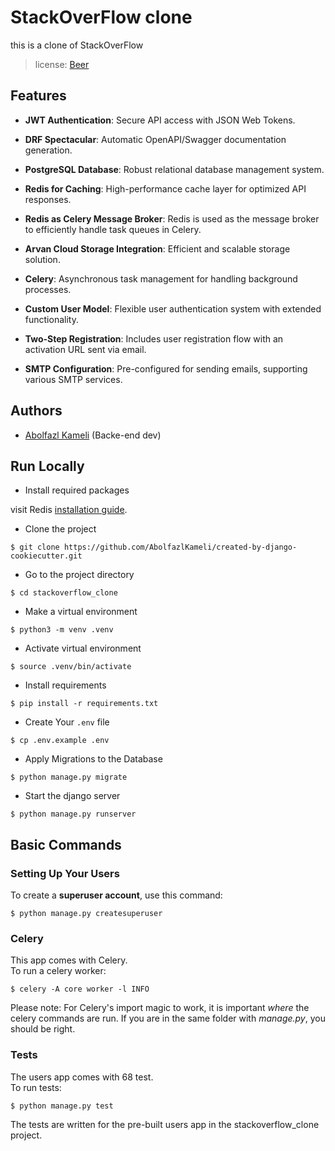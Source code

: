 # StackOverFlow clone

this is a clone of StackOverFlow <br>

> license: [Beer]()

## Features

- **JWT Authentication**: Secure API access with JSON Web Tokens.
- **DRF Spectacular**: Automatic OpenAPI/Swagger documentation generation.
- **PostgreSQL Database**: Robust relational database management system.
  
- **Redis for Caching**: High-performance cache layer for optimized API responses.
  
- **Redis as Celery Message Broker**: Redis is used as the message broker to efficiently handle task queues in Celery.
- **Arvan Cloud Storage Integration**: Efficient and scalable storage solution.
- **Celery**: Asynchronous task management for handling background processes.
- **Custom User Model**: Flexible user authentication system with extended functionality.
- **Two-Step Registration**: Includes user registration flow with an activation URL sent via email.
- **SMTP Configuration**: Pre-configured for sending emails, supporting various SMTP services.

## Authors

- [Abolfazl Kameli](https://github.com/AbolfazlKameli) (Backe-end dev)

## Run Locally

- Install required packages

visit Redis [installation guide](https://redis.io/docs/latest/operate/oss_and_stack/install/install-redis/).

- Clone the project

```shell
$ git clone https://github.com/AbolfazlKameli/created-by-django-cookiecutter.git
```

- Go to the project directory

```shell
$ cd stackoverflow_clone
```

- Make a virtual environment

```shell
$ python3 -m venv .venv
```

- Activate virtual environment

```shell
$ source .venv/bin/activate 
```

- Install requirements

```shell
$ pip install -r requirements.txt
```

- Create Your `.env` file

```shell
$ cp .env.example .env
```

- Apply Migrations to the Database

```shell
$ python manage.py migrate
```

- Start the django server

```shell
$ python manage.py runserver
```

## Basic Commands

### Setting Up Your Users

To create a **superuser account**, use this command:
```shell
$ python manage.py createsuperuser
```

### Celery

This app comes with Celery.<br>
To run a celery worker:

```shell
$ celery -A core worker -l INFO
```

Please note: For Celery's import magic to work, it is important _where_ the celery commands are run. If you are in the
same folder with _manage.py_, you should be right.

### Tests

The users app comes with 68 test.<br>
To run tests:

```shell
$ python manage.py test
```

The tests are written for the pre-built users app in the stackoverflow_clone project.
